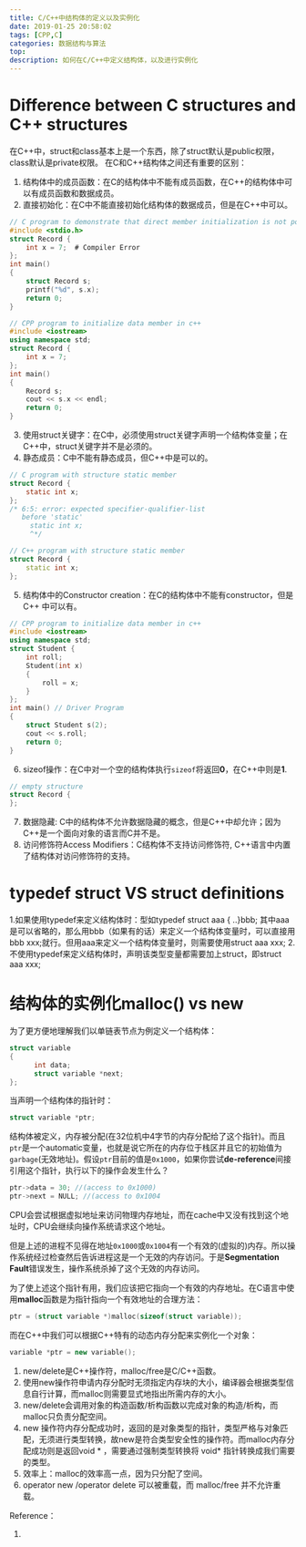 ```yaml
---
title: C/C++中结构体的定义以及实例化
date: 2019-01-25 20:58:02
tags: [CPP,C]
categories: 数据结构与算法
top:
description: 如何在C/C++中定义结构体，以及进行实例化
---
```


# Difference between C structures and C++ structures
在C\++中，struct和class基本上是一个东西，除了struct默认是public权限，class默认是private权限。
在C和C++结构体之间还有重要的区别：
 1. 结构体中的成员函数：在C的结构体中不能有成员函数，在C++的结构体中可以有成员函数和数据成员。
 2. 直接初始化：在C中不能直接初始化结构体的数据成员，但是在C++中可以。
```c
// C program to demonstrate that direct member initialization is not possible in C
#include <stdio.h>
struct Record {
    int x = 7;  # Compiler Error
};
int main()
{
    struct Record s;
    printf("%d", s.x);
    return 0;
}
```

```cpp
// CPP program to initialize data member in c++
#include <iostream>
using namespace std;
struct Record {
    int x = 7;
};
int main()
{
    Record s;
    cout << s.x << endl;
    return 0;
}
```

 3. 使用struct关键字：在C中，必须使用struct关键字声明一个结构体变量；在C++中，struct关键字并不是必须的。
 4. 静态成员：C中不能有静态成员，但C++中是可以的。
```c
// C program with structure static member
struct Record {
    static int x;
};
/* 6:5: error: expected specifier-qualifier-list
   before 'static'
     static int x;
     ^*/
```
```cpp
// C++ program with structure static member
struct Record {
    static int x;
};
```
 5. 结构体中的Constructor creation：在C的结构体中不能有constructor，但是C++ 中可以有。

```cpp
// CPP program to initialize data member in c++
#include <iostream>
using namespace std;
struct Student {
    int roll;
    Student(int x)
    {
        roll = x;
    }
};
int main() // Driver Program
{
    struct Student s(2);
    cout << s.roll;
    return 0;
}
```
 6. sizeof操作：在C中对一个空的结构体执行`sizeof`将返回**0**，在C++中则是**1**.

```c
// empty structure
struct Record {
};
```
 7. 数据隐藏: C中的结构体不允许数据隐藏的概念，但是C\++中却允许；因为C\++是一个面向对象的语言而C并不是。
 8. 访问修饰符Access Modifiers：C结构体不支持访问修饰符, C++语言中内置了结构体对访问修饰符的支持。

 # typedef struct VS struct definitions

 1.如果使用typedef来定义结构体时：型如typedef struct aaa { ..}bbb;
 其中aaa是可以省略的，那么用bbb（如果有的话）来定义一个结构体变量时，可以直接用bbb xxx;就行。但用aaa来定义一个结构体变量时，则需要使用struct aaa xxx;
 2.不使用typedef来定义结构体时，声明该类型变量都需要加上struct，即struct aaa xxx;

# 结构体的实例化malloc() vs new

为了更方便地理解我们以单链表节点为例定义一个结构体：
```c
struct variable
{
      int data;
      struct variable *next;
};
```
当声明一个结构体的指针时：
```cpp
struct variable *ptr;
```
结构体被定义，内存被分配(在32位机中4字节的内存分配给了这个指针)。而且`ptr`是一个automatic变量，也就是说它所在的内存位于栈区并且它的初始值为`garbage`(无效地址)。假设`ptr`目前的值是`0x1000`，如果你尝试**de-reference**间接引用这个指针，执行以下的操作会发生什么？
```cpp
ptr->data = 30; //(access to 0x1000)
ptr->next = NULL; //(access to 0x1004
```
CPU会尝试根据虚拟地址来访问物理内存地址，而在cache中又没有找到这个地址时，CPU会继续向操作系统请求这个地址。

但是上述的进程不见得在地址`0x1000`或`0x1004`有一个有效的(虚拟的)内存。所以操作系统经过检查然后告诉进程这是一个无效的内存访问。于是**Segmentation Fault**错误发生，操作系统杀掉了这个无效的内存访问。

为了使上述这个指针有用，我们应该把它指向一个有效的内存地址。在C语言中使用**malloc**函数是为指针指向一个有效地址的合理方法：
```c
ptr = (struct variable *)malloc(sizeof(struct variable));
```
而在C++中我们可以根据C++特有的动态内存分配来实例化一个对象：
```cpp
variable *ptr = new variable();
```
 1. new/delete是C++操作符，malloc/free是C/C++函数。
 2. 使用new操作符申请内存分配时无须指定内存块的大小，编译器会根据类型信息自行计算，而malloc则需要显式地指出所需内存的大小。
 3. new/delete会调用对象的构造函数/析构函数以完成对象的构造/析构，而malloc只负责分配空间。
 4. new 操作符内存分配成功时，返回的是对象类型的指针，类型严格与对象匹配，无须进行类型转换，故new是符合类型安全性的操作符。而malloc内存分配成功则是返回void * ，需要通过强制类型转换将 void* 指针转换成我们需要的类型。
 5. 效率上：malloc的效率高一点，因为只分配了空间。
 6. operator new /operator delete 可以被重载，而 malloc/free 并不允许重载。

Reference：
 1. [](https://www.quora.com/Is-it-necessary-to-use-malloc-for-creating-a-structure-pointer-variable-What-happens-if-I-just-declare-struct-variable-*ptr-instead-of-struct-variable-*ptr-struct-variable-*-malloc-sizeof-struct-variable-and-try-to-access-the-structure-members)
